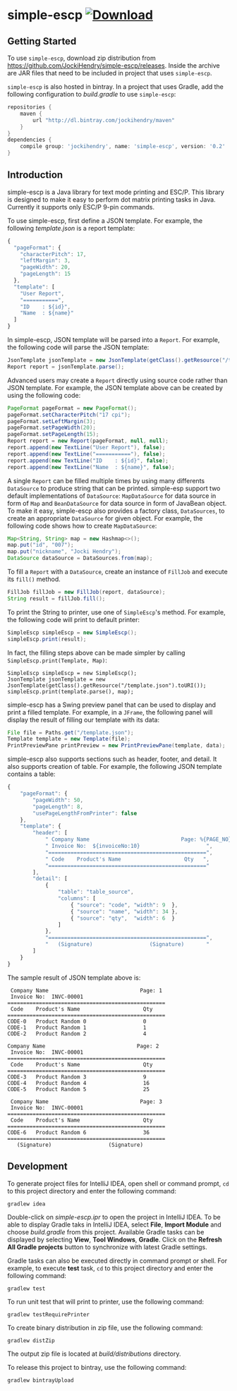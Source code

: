 simple-escp [ ![Download](https://api.bintray.com/packages/jockihendry/maven/simple-escp/images/download.png) ](https://bintray.com/jockihendry/maven/simple-escp/_latestVersion)
===========

Getting Started
---------------

To use `simple-escp`, download zip distribution from https://github.com/JockiHendry/simple-escp/releases.  Inside the archive are JAR files that need to be included in project that uses `simple-escp`.

`simple-escp` is also hosted in bintray.  In a project that uses Gradle, add the following configuration to *build.gradle* to use `simple-escp`:

```groovy
repositories {
    maven {
        url "http://dl.bintray.com/jockihendry/maven"
    }
}
dependencies {
    compile group: 'jockihendry', name: 'simple-escp', version: '0.2'
}
```

Introduction
------------

simple-escp is a Java library for text mode printing and ESC/P. This library is designed to make it easy to perform dot matrix printing tasks in Java.  Currently it supports only ESC/P 9-pin commands.

To use simple-escp, first define a JSON template.  For example, the following _template.json_ is a report template:

```javascript
{
  "pageFormat": {
    "characterPitch": 17,
    "leftMargin": 3,
    "pageWidth": 20,
    "pageLength": 15
  },  
  "template": [
    "User Report",
    "===========",
    "ID    : ${id}",
    "Name  : ${name}"
  ]
}
```

In simple-escp, JSON template will be parsed into a `Report`.  For example, the following code will parse the JSON template:
  
```java
JsonTemplate jsonTemplate = new JsonTemplate(getClass().getResource("/template.json").toURI());
Report report = jsonTemplate.parse();
```

Advanced users may create a `Report` directly using source code rather than JSON template.  For example, the JSON template above can be created by using the following code:

```java
PageFormat pageFormat = new PageFormat();
pageFormat.setCharacterPitch("17 cpi");
pageFormat.setLeftMargin(3);
pageFormat.setPageWidth(20);
pageFormat.setPageLength(15);
Report report = new Report(pageFormat, null, null);
report.append(new TextLine("User Report"), false);
report.append(new TextLine("==========="), false);
report.append(new TextLine("ID    : ${id}", false);
report.append(new TextLine("Name  : ${name}", false);
```

A single `Report` can be filled multiple times by using many differents `DataSource` to produce string that can be printed.  simple-esp support two default implementations of `DataSource`: `MapDataSource` for data source in form of `Map` and `BeanDataSource` for data source in form of JavaBean object.  To make it easy, simple-escp also provides a factory class, `DataSources`, to create an appropriate `DataSource` for given object.  For example, the following code shows how to create `MapDataSource`:

```java
Map<String, String> map = new Hashmap<>();
map.put("id", "007");
map.put("nickname", "Jocki Hendry");
DataSource dataSource = DataSources.from(map);
```

To fill a `Report` with a `DataSource`, create an instance of `FillJob` and execute its `fill()` method.

```java
FillJob fillJob = new FillJob(report, dataSource);
String result = fillJob.fill();
```

To print the String to printer, use one of `SimpleEscp`'s method.  For example, the following code will print to default printer:

```java
SimpleEscp simpleEscp = new SimpleEscp();
simpleEscp.print(result);
```

In fact, the filling steps above can be made simpler by calling `SimpleEscp.print(Template, Map)`:

```
SimpleEscp simpleEscp = new SimpleEscp();
JsonTemplate jsonTemplate = new JsonTemplate(getClass().getResource("/template.json").toURI());
simpleEscp.print(template.parse(), map);
```

simple-escp has a Swing preview panel that can be used to display and print a filled template.  For example, in a `JFrame`, the following panel will display the result of filling our template with its data:

```java
File file = Paths.get("/template.json");
Template template = new Template(file);
PrintPreviewPane printPreview = new PrintPreviewPane(template, data);
```

simple-escp also supports sections such as header, footer, and detail.  It also supports creation of table.  For example, the following JSON template contains a table:

```javascript
{
    "pageFormat": {
        "pageWidth": 50,
        "pageLength": 8,
        "usePageLengthFromPrinter": false
    },
    "template": {
        "header": [
            " Company Name                             Page: %{PAGE_NO}",
            " Invoice No:  ${invoiceNo:10}                     ",
            "==================================================",
            " Code    Product's Name                    Qty   ",
            "=================================================="
        ],
        "detail": [
            {
                "table": "table_source",
                "columns": [
                    { "source": "code", "width": 9  },
                    { "source": "name", "width": 34 },
                    { "source": "qty",  "width": 6  }
                ]
            },
            "==================================================",
            "   (Signature)                  (Signature)       "
        ]
    }
}
```

The sample result of JSON template above is:

```
 Company Name                             Page: 1
 Invoice No:  INVC-00001                     
==================================================
 Code    Product's Name                    Qty   
==================================================
CODE-0   Product Random 0                  0     
CODE-1   Product Random 1                  1     
CODE-2   Product Random 2                  4     

Company Name                             Page: 2
 Invoice No:  INVC-00001                     
==================================================
 Code    Product's Name                    Qty   
==================================================
CODE-3   Product Random 3                  9     
CODE-4   Product Random 4                  16    
CODE-5   Product Random 5                  25    

 Company Name                             Page: 3
 Invoice No:  INVC-00001                     
==================================================
 Code    Product's Name                    Qty   
==================================================
CODE-6   Product Random 6                  36       
==================================================
   (Signature)                  (Signature)   
```

Development
-----------

To generate project files for IntelliJ IDEA, open shell or command prompt, `cd` to this project directory and enter the following command:

```
gradlew idea
```

Double-click on _simple-escp.ipr_ to open the project in IntelliJ IDEA.  To be able to display Gradle taks in IntelliJ IDEA, select **File**, **Import Module** and  choose _build.gradle_ from this project.  Available Gradle tasks can be displayed by selecting **View**, **Tool Windows**, **Gradle**.  Click on the **Refresh All Gradle projects** button to synchronize with latest Gradle settings. 

Gradle tasks can also be executed directly in command prompt or shell.  For example, to execute **test** task, `cd` to this project directory and enter the following command:
 
```
gradlew test
```

To run unit test that will print to printer, use the following command:
 
```
gradlew testRequirePrinter 
```
 
To create binary distribution in zip file, use the following command:
 
```
gradlew distZip
```

The output zip file is located at _build/distributions_ directory.

To release this project to bintray, use the following command:

```
gradlew bintrayUpload
```
